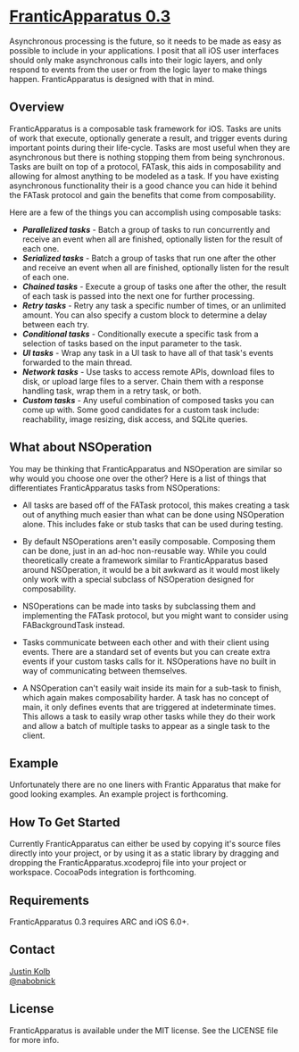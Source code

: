 # [FranticApparatus 0.3](https://github.com/jkolb/FranticApparatus)

Asynchronous processing is the future, so it needs to be made as easy as possible to include in your applications. I posit that all iOS user interfaces should only make asynchronous calls into their logic layers, and only respond to events from the user or from the logic layer to make things happen. FranticApparatus is designed with that in mind.

## Overview

FranticApparatus is a composable task framework for iOS. Tasks are units of work that execute, optionally generate a result, and trigger events during important points during their life-cycle. Tasks are most useful when they are asynchronous but there is nothing stopping them from being synchronous. Tasks are built on top of a protocol, FATask, this aids in composability and allowing for almost anything to be modeled as a task. If you have existing asynchronous functionality their is a good chance you can hide it behind the FATask protocol and gain the benefits that come from composability.

Here are a few of the things you can accomplish using composable tasks:

* ***Parallelized tasks*** - Batch a group of tasks to run concurrently and receive an event when all are finished, optionally listen for the result of each one.
* ***Serialized tasks*** - Batch a group of tasks that run one after the other and receive an event when all are finished, optionally listen for the result of each one.
* ***Chained tasks*** - Execute a group of tasks one after the other, the result of each task is passed into the next one for further processing.
* ***Retry tasks*** - Retry any task a specific number of times, or an unlimited amount. You can also specify a custom block to determine a delay between each try.
* ***Conditional tasks*** - Conditionally execute a specific task from a selection of tasks based on the input parameter to the task.
* ***UI tasks*** - Wrap any task in a UI task to have all of that task's events forwarded to the main thread.
* ***Network tasks*** - Use tasks to access remote APIs, download files to disk, or upload large files to a server. Chain them with a response handling task, wrap them in a retry task, or both.
* ***Custom tasks*** - Any useful combination of composed tasks you can come up with. Some good candidates for a custom task include: reachability, image resizing, disk access, and SQLite queries.

## What about NSOperation

You may be thinking that FranticApparatus and NSOperation are similar so why would you choose one over the other? Here is a list of things that differentiates FranticApparatus tasks from NSOperations:

* All tasks are based off of the FATask protocol, this makes creating a task out of anything much easier than what can be done using NSOperation alone. This includes fake or stub tasks that can be used during testing.

* By default NSOperations aren't easily composable. Composing them can be done, just in an ad-hoc non-reusable way. While you could theoretically create a framework similar to FranticApparatus based around NSOperation, it would be a bit awkward as it would most likely only work with a special subclass of NSOperation designed for composability.

* NSOperations can be made into tasks by subclassing them and implementing the FATask protocol, but you might want to consider using FABackgroundTask instead.

* Tasks communicate between each other and with their client using events. There are a standard set of events but you can create extra events if your custom tasks calls for it. NSOperations have no built in way of communicating between themselves.

* A NSOperation can't easily wait inside its main for a sub-task to finish, which again makes composability harder. A task has no concept of main, it only defines events that are triggered at indeterminate times. This allows a task to easily wrap other tasks while they do their work and allow a batch of multiple tasks to appear as a single task to the client.

## Example

Unfortunately there are no one liners with Frantic Apparatus that make for good looking examples. An example project is forthcoming.

## How To Get Started

Currently FranticApparatus can either be used by copying it's source files directly into your project, or by using it as a static library by dragging and dropping the FranticApparatus.xcodeproj file into your project or workspace. CocoaPods integration is forthcoming.

## Requirements

FranticApparatus 0.3 requires ARC and iOS 6.0+.

## Contact

[Justin Kolb](https://github.com/jkolb)  
[@nabobnick](https://twitter.com/nabobnick)

## License

FranticApparatus is available under the MIT license. See the LICENSE file for more info.
